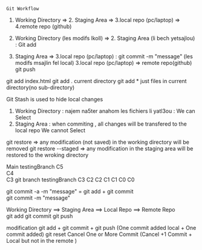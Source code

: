     Git Workflow 

1. Working Directory => 2. Staging Area => 3.local repo (pc/laptop) => 4.remote repo (github)

1. Working Directory (les modifs lkoll) => 2. Staging Area (li bech yetsajlou) : Git add 
2. Staging Area =>  3.local repo (pc/laptop) : git commit -m "message" (les modifs msajlin fel local)
3.local repo (pc/laptop) => remote repo(github) git push 

git add index.html
git add .  current directory
git add * just files in current directory(no sub-directory)

Git Stash is used to hide local changes 
1. Working Directory : najem na5ter anahom les fichiers li yatl3ou  : We can Select 
2. Staging Area : when commiting , all changes will be transfered to the local repo We cannot Select 

git restore => any modification (not saved) in the working directory  will be removed 
git restore --staged => any modification in the staging area will be restored to the wroking directory


Main                                     testingBranch
C5                                            
C4                                            
C3            git branch testingBranch        C3
C2                                            C2
C1                                            C1
C0                                            C0

git commit -a -m "message" = git add + git commit  
git commit  -m "message" 

Working Directory  ==> Staging Area ==> Local Repo  ==> Remote Repo     
    git add 
                        git commit
                                        git push   


modification 
    git add + git commit + git push (One commit added local + One commit added)
git reset Cancel One or More  Commit (Cancel +1 Commit + Local but not in the remote )